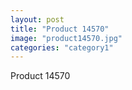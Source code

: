 ```yaml
---
layout: post
title: "Product 14570"
image: "product14570.jpg"
categories: "category1"
---
```

Product 14570
